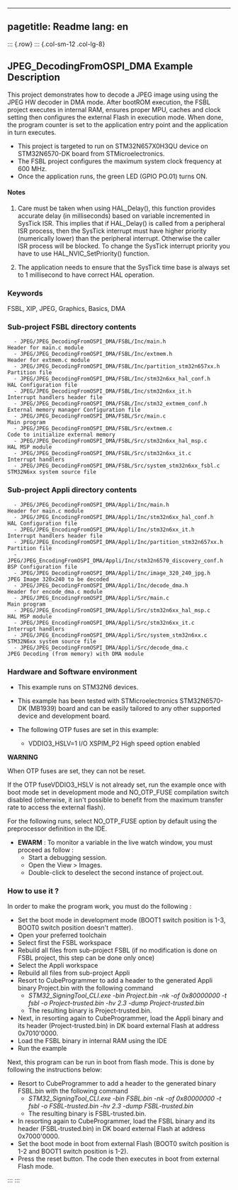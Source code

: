 
---
pagetitle: Readme
lang: en
---
::: {.row}
::: {.col-sm-12 .col-lg-8}

## <b>JPEG_DecodingFromOSPI_DMA Example Description</b>

This project demonstrates how to decode a JPEG image using using the JPEG HW decoder in DMA mode.
After bootROM execution, the FSBL project executes in internal RAM, ensures proper MPU, caches and clock setting then configures the external Flash in execution mode. When done, the program counter is set to the application entry point and the application in turn executes.

- This project is targeted to run on STM32N657X0H3QU device on STM32N6570-DK board from STMicroelectronics.  
- The FSBL project configures the maximum system clock frequency at 600 MHz.
- Once the application runs, the green LED (GPIO PO.01) turns ON.

#### <b>Notes</b>

 1. Care must be taken when using HAL_Delay(), this function provides accurate delay (in milliseconds)
    based on variable incremented in SysTick ISR. This implies that if HAL_Delay() is called from
    a peripheral ISR process, then the SysTick interrupt must have higher priority (numerically lower)
    than the peripheral interrupt. Otherwise the caller ISR process will be blocked.
    To change the SysTick interrupt priority you have to use HAL_NVIC_SetPriority() function.

 2. The application needs to ensure that the SysTick time base is always set to 1 millisecond
    to have correct HAL operation.

### <b>Keywords</b>

FSBL, XIP, JPEG, Graphics, Basics, DMA

### <b>Sub-project FSBL directory contents</b>

      - JPEG/JPEG_DecodingFromOSPI_DMA/FSBL/Inc/main.h                       Header for main.c module
      - JPEG/JPEG_DecodingFromOSPI_DMA/FSBL/Inc/extmem.h                     Header for extmem.c module
      - JPEG/JPEG_DecodingFromOSPI_DMA/FSBL/Inc/partition_stm32n657xx.h      Partition file
      - JPEG/JPEG_DecodingFromOSPI_DMA/FSBL/Inc/stm32n6xx_hal_conf.h         HAL Configuration file
      - JPEG/JPEG_DecodingFromOSPI_DMA/FSBL/Inc/stm32n6xx_it.h               Interrupt handlers header file
      - JPEG/JPEG_DecodingFromOSPI_DMA/FSBL/Inc/stm32_extmem_conf.h          External memory manager Configuration file
      - JPEG/JPEG_DecodingFromOSPI_DMA/FSBL/Src/main.c                       Main program
      - JPEG/JPEG_DecodingFromOSPI_DMA/FSBL/Src/extmem.c                     Code to initialize external memory
      - JPEG/JPEG_DecodingFromOSPI_DMA/FSBL/Src/stm32n6xx_hal_msp.c          HAL MSP module
      - JPEG/JPEG_DecodingFromOSPI_DMA/FSBL/Src/stm32n6xx_it.c               Interrupt handlers
      - JPEG/JPEG_DecodingFromOSPI_DMA/FSBL/Src/system_stm32n6xx_fsbl.c      STM32N6xx system source file

### <b>Sub-project Appli directory contents</b>


      - JPEG/JPEG_DecodingFromOSPI_DMA/Appli/Inc/main.h                      Header for main.c module  
      - JPEG/JPEG_EncodingFromOSPI_DMA/Appli/Inc/stm32n6xx_hal_conf.h        HAL Configuration file
      - JPEG/JPEG_EncodingFromOSPI_DMA/Appli/Inc/stm32n6xx_it.h              Interrupt handlers header file
      - JPEG/JPEG_EncodingFromOSPI_DMA/Appli/Inc/partition_stm32n657xx.h     Partition file
      - JPEG/JPEG_EncodingFromOSPI_DMA/Appli/Inc/stm32n6570_discovery_conf.h BSP Configuration file 
      - JPEG/JPEG_DecodingFromOSPI_DMA/Appli/Inc/image_320_240_jpg.h         JPEG Image 320x240 to be decoded
      - JPEG/JPEG_DecodingFromOSPI_DMA/Appli/Inc/decode_dma.h                Header for encode_dma.c module
      - JPEG/JPEG_EncodingFromOSPI_DMA/Appli/Src/main.c                      Main program
      - JPEG/JPEG_EncodingFromOSPI_DMA/Appli/Src/stm32n6xx_hal_msp.c         HAL MSP module
      - JPEG/JPEG_EncodingFromOSPI_DMA/Appli/Src/stm32n6xx_it.c              Interrupt handlers
      - JPEG/JPEG_EncodingFromOSPI_DMA/Appli/Src/system_stm32n6xx.c          STM32N6xx system source file
      - JPEG/JPEG_DecodingFromOSPI_DMA/Appli/Src/decode_dma.c                JPEG Decoding (from memory) with DMA module      

### <b>Hardware and Software environment</b>

  - This example runs on STM32N6 devices.

  - This example has been tested with STMicroelectronics STM32N6570-DK (MB1939)
    board and can be easily tailored to any other supported device
    and development board.

  - The following OTP fuses are set in this example:

    - VDDIO3_HSLV=1     I/O XSPIM_P2 High speed option enabled

**WARNING**

When OTP fuses are set, they can not be reset.

If the OTP fuseVDDIO3_HSLV is not already set, run the example once with boot mode set in development mode and NO_OTP_FUSE compilation switch disabled
(otherwise, it isn't possible to benefit from the maximum transfer rate to access the external flash).

For the following runs, select NO_OTP_FUSE option by default using the preprocessor definition in the IDE.


  - **EWARM** : To monitor a variable in the live watch window, you must proceed as follow :
    - Start a debugging session.
    - Open the View > Images.
    - Double-click to deselect the second instance of project.out. 

### <b>How to use it ?</b>

In order to make the program work, you must do the following :

 - Set the boot mode in development mode (BOOT1 switch position is 1-3, BOOT0 switch position doesn't matter).
 - Open your preferred toolchain
 - Select first the FSBL workspace
 - Rebuild all files from sub-project FSBL (if no modification is done on FSBL project, this step can be done only once)
 - Select the Appli workspace
 - Rebuild all files from sub-project Appli
 - Resort to CubeProgrammer to add a header to the generated Appli binary Project.bin with the following command
   - *STM32_SigningTool_CLI.exe -bin Project.bin -nk -of 0x80000000 -t fsbl -o Project-trusted.bin -hv 2.3 -dump Project-trusted.bin*
   - The resulting binary is Project-trusted.bin.
 - Next, in resorting again to CubeProgrammer, load the Appli binary and its header (Project-trusted.bin) in DK board external Flash at address 0x7010'0000.
 - Load the FSBL binary in internal RAM using the IDE
 - Run the example

 Next, this program can be run in boot from flash mode. This is done by following the instructions below:

 - Resort to CubeProgrammer to add a header to the generated binary FSBL.bin with the following command
   - *STM32_SigningTool_CLI.exe -bin FSBL.bin -nk -of 0x80000000 -t fsbl -o FSBL-trusted.bin -hv 2.3 -dump FSBL-trusted.bin*
   - The resulting binary is FSBL-trusted.bin. 
 - In resorting again to CubeProgrammer, load the FSBL binary and its header (FSBL-trusted.bin) in DK board external Flash at address 0x7000'0000.
 - Set the boot mode in boot from external Flash (BOOT0 switch position is 1-2 and BOOT1 switch position is 1-2).
 - Press the reset button. The code then executes in boot from external Flash mode.

:::
:::

